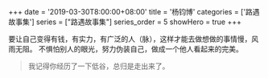 +++
date = '2019-03-30T8:00:00+08:00'
title = '杨钧博'
categories = ['路遇故事集']
series = ["路遇故事集"]
series_order = 5
showHero = true
+++

要让自己变得有钱，有实力，有广泛的人（脉），这样才能去做想做的事情慢，风雨无阻。
不惧怕别人的眼光，努力伪装自己，做成一个他人看起来的完美。

> 我记得你经历了一下低谷，总归是走出来了。

